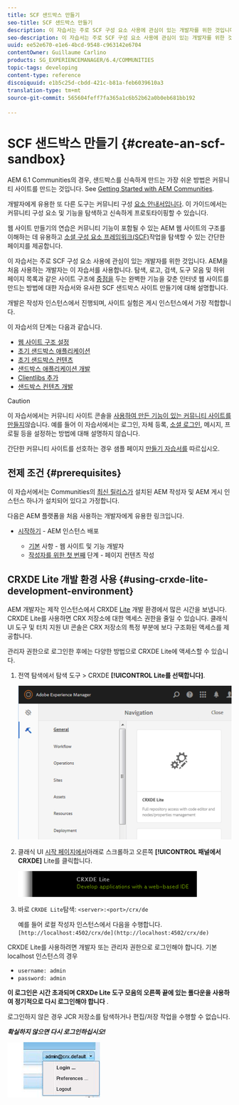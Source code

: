 ```yaml
---
title: SCF 샌드박스 만들기
seo-title: SCF 샌드박스 만들기
description: 이 자습서는 주로 SCF 구성 요소 사용에 관심이 있는 개발자를 위한 것입니다. AEM을 처음 사용하는 개발자는 이 자습서를 사용합니다.  SCF 샌드박스 사이트 생성을 안내합니다.
seo-description: 이 자습서는 주로 SCF 구성 요소 사용에 관심이 있는 개발자를 위한 것입니다. AEM을 처음 사용하는 개발자는 이 자습서를 사용합니다.  SCF 샌드박스 사이트 생성을 안내합니다.
uuid: ee52e670-e1e6-4bcd-9548-c963142e6704
contentOwner: Guillaume Carlino
products: SG_EXPERIENCEMANAGER/6.4/COMMUNITIES
topic-tags: developing
content-type: reference
discoiquuid: e1b5c25d-cbdd-421c-b81a-feb6039610a3
translation-type: tm+mt
source-git-commit: 565604feff7fa365a1c6b52b62a0b0eb681bb192

---
```




# SCF 샌드박스 만들기 {#create-an-scf-sandbox}


AEM 6.1 Communities의 경우, 샌드박스를 신속하게 만드는 가장 쉬운 방법은 커뮤니티 사이트를 만드는 것입니다. See [Getting Started with AEM Communities](getting-started.md).

개발자에게 유용한 또 다른 도구는 커뮤니티 구성 [요소 안내서입니다](components-guide.md). 이 가이드에서는 커뮤니티 구성 요소 및 기능을 탐색하고 신속하게 프로토타이핑할 수 있습니다.

웹 사이트 만들기의 연습은 커뮤니티 기능이 포함될 수 있는 AEM 웹 사이트의 구조를 이해하는 데 유용하고 [소셜 구성 요소 프레임워크(SCF)](scf.md)작업을 탐색할 수 있는 간단한 페이지를 제공합니다.

이 자습서는 주로 SCF 구성 요소 사용에 관심이 있는 개발자를 위한 것입니다. AEM을 처음 사용하는 개발자는 이 자습서를 사용합니다. 탐색, 로고, 검색, 도구 모음 및 하위 페이지 목록과 같은 사이트 구조에 [중점을](../../help/sites-developing/website.md) 두는 완벽한 기능을 갖춘 인터넷 웹 사이트를 만드는 방법에 대한 자습서와 유사한 SCF 샌드박스 사이트 만들기에 대해 설명합니다.

개발은 작성자 인스턴스에서 진행되며, 사이트 실험은 게시 인스턴스에서 가장 적합합니다.

이 자습서의 단계는 다음과 같습니다.

* [웹 사이트 구조 설정](setup-website.md)
* [초기 샌드박스 애플리케이션](initial-app.md)
* [초기 샌드박스 컨텐츠](initial-content.md)
* [샌드박스 애플리케이션 개발](develop-app.md)
* [Clientlibs 추가](add-clientlibs.md)
* [샌드박스 컨텐츠 개발](develop-content.md)

>[!CAUTION]
>
>이 자습서에서는 커뮤니티 사이트 콘솔을 [사용하여 만든 기능이 있는 커뮤니티 사이트를 만들지](sites-console.md)않습니다. 예를 들어 이 자습서에서는 로그인, 자체 등록, [소셜 로그인](social-login.md), 메시지, 프로필 등을 설정하는 방법에 대해 설명하지 않습니다.
>
>간단한 커뮤니티 사이트를 선호하는 경우 샘플 페이지 [만들기 자습서를](create-sample-page.md) 따르십시오.

## 전제 조건 {#prerequisites}

이 자습서에서는 Communities의 [최신 릴리스가](deploy-communities.md#latest-releases) 설치된 AEM 작성자 및 AEM 게시 인스턴스 하나가 설치되어 있다고 가정합니다.

다음은 AEM 플랫폼을 처음 사용하는 개발자에게 유용한 링크입니다.

* [시작하기](../../help/sites-deploying/deploy.md#getting-started) - AEM 인스턴스 배포

   * [기본](../../help/sites-developing/the-basics.md) 사항 - 웹 사이트 및 기능 개발자
   * [작성자를 위한 첫 번째](../../help/sites-authoring/first-steps.md) 단계 - 페이지 컨텐츠 작성

## CRXDE Lite 개발 환경 사용 {#using-crxde-lite-development-environment}

AEM 개발자는 제작 인스턴스에서 CRXDE [Lite](../../help/sites-developing/developing-with-crxde-lite.md) 개발 환경에서 많은 시간을 보냅니다. CRXDE Lite를 사용하면 CRX 저장소에 대한 액세스 권한을 줄일 수 있습니다. 클래식 UI 도구 및 터치 지원 UI 콘솔은 CRX 저장소의 특정 부분에 보다 구조화된 액세스를 제공합니다.

관리자 권한으로 로그인한 후에는 다양한 방법으로 CRXDE Lite에 액세스할 수 있습니다.

1. 전역 탐색에서 탐색 도구 > CRXDE **[!UICONTROL Lite를 선택합니다]**.

   ![chlimage_1-350](assets/chlimage_1-350.png)

2. 클래식 UI [시작 페이지에서](http://localhost:4502/welcome.html)아래로 스크롤하고 오른쪽 **[!UICONTROL 패널에서 CRXDE]** Lite를 클릭합니다.

   ![chlimage_1-351](assets/chlimage_1-351.png)

3. 바로 `CRXDE Lite`탐색: `<server>:<port>/crx/de`

   예를 들어 로컬 작성자 인스턴스에서 다음을 수행합니다. ` [http://localhost:4502/crx/de](http://localhost:4502/crx/de)`

CRXDE Lite를 사용하려면 개발자 또는 관리자 권한으로 로그인해야 합니다. 기본 localhost 인스턴스의 경우

* `username: admin`
* `password: admin`


**이 로그인은 시간 초과되며 CRXDe Lite 도구 모음의 오른쪽 끝에 있는 풀다운을 사용하여 정기적으로 다시 로그인해야 합니다** .

로그인하지 않은 경우 JCR 저장소를 탐색하거나 편집/저장 작업을 수행할 수 없습니다.

***확실하지 않으면 다시 로그인하십시오!***

![chlimage_1-352](assets/chlimage_1-352.png)
